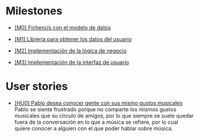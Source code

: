 # Milestones 

- [[M0] Fichero/s con el modelo de datos](https://github.com/fjromeero/MusicalFriends/milestone/1)

- [[M1] Librería para obtener los datos del usuario](https://github.com/fjromeero/MusicalFriends/milestone/2) 

- [[M2] Implementación de la lógica de negocio](https://github.com/fjromeero/MusicalFriends/milestone/4)

- [[M3] Implementación de la interfaz de usuario](https://github.com/fjromeero/MusicalFriends/milestone/3)

# User stories

- [[HU0] Pablo desea conocer gente con sus mismo gustos musicales](https://github.com/fjromeero/MusicalFriends/issues/4)
  Pablo se siente frustrado porque no comparte los mismos gustos musicales que su círculo de amigos, por lo que siempre se suele quedar fuera de la conversación en lo  que a música se refiere, por lo cual quiere conocer a alguien con el que poder hablar sobre música.

